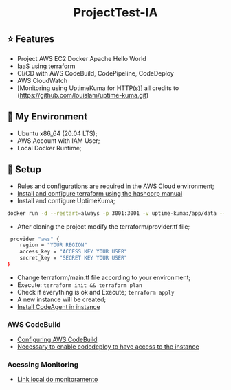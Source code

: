 <h1 align="center"> ProjectTest-IA </h1>

## ⭐ Features

* Project AWS EC2 Docker Apache Hello World
* IaaS using terraform
* CI/CD with AWS CodeBuild, CodePipeline, CodeDeploy
* AWS CloudWatch
* [Monitoring using UptimeKuma for HTTP(s)] all credits to (https://github.com/louislam/uptime-kuma.git)

## 🔧 My Environment
* Ubuntu x86_64 (20.04 LTS);
* AWS Account with IAM User;
* Local Docker Runtime;
 
## 🔧 Setup
* Rules and configurations are required in the AWS Cloud environment;
* [Install and configure terraform using the hashcorp manual](https://learn.hashicorp.com/tutorials/terraform/install-cli)
* Install and configure UptimeKuma;
```bash
docker run -d --restart=always -p 3001:3001 -v uptime-kuma:/app/data --name uptime-kuma louislam/uptime-kuma:1
```
* After cloning the project modify the terraform/provider.tf file;
```bash
 provider "aws" {
    region = "YOUR REGION"
    access_key = "ACCESS KEY YOUR USER"
    secret_key = "SECRET KEY YOUR USER"
}
```
* Change terraform/main.tf file according to your environment;
* Execute: 
```terraform init && terraform plan```
* Check if everything is ok and Execute;
```terraform apply```
* A new instance will be created;
* [Install CodeAgent in instance](https://docs.aws.amazon.com/codedeploy/latest/userguide/codedeploy-agent-operations-install-ubuntu.html)
### AWS CodeBuild
* [Configuring AWS CodeBuild](https://docs.aws.amazon.com/codebuild/latest/userguide/how-to-integrate-config.html)
* [Necessary to enable codedeploy to have access to the instance](https://docs.aws.amazon.com/codedeploy/latest/userguide/instances-ec2-configure.html)
### Acessing Monitoring

* [Link local do monitoramento](http://127.0.0.1:3001/status/ia)
